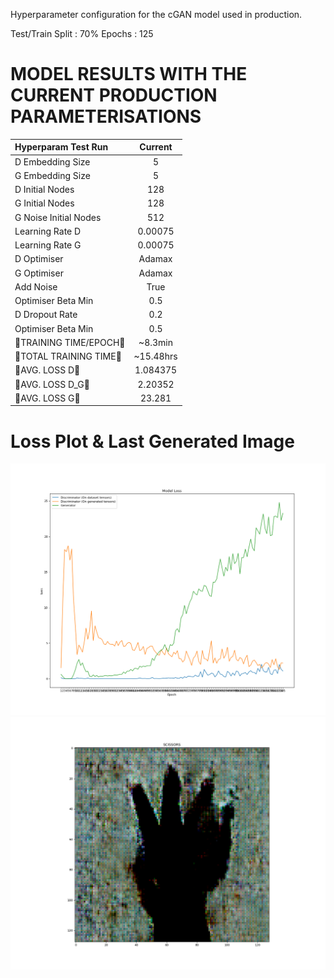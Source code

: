 Hyperparameter configuration for the cGAN model used in production.

Test/Train Split : 70%
Epochs : 125

# MODEL RESULTS WITH THE CURRENT PRODUCTION PARAMETERISATIONS

| Hyperparam Test Run       |  Current  |  
| :---------                | :-:       | 
| D Embedding Size          | 5         |  
| G Embedding Size          | 5         |   
| D Initial Nodes           | 128       | 
| G Initial Nodes           | 128       | 
| G Noise Initial Nodes     | 512       |   
| Learning Rate D           | 0.00075   | 
| Learning Rate G           | 0.00075   | 
| D Optimiser               | Adamax    |   
| G Optimiser               | Adamax    |   
| Add Noise                 | True      |   
| Optimiser Beta Min        | 0.5       |   
| D Dropout Rate            | 0.2       |    
| Optimiser Beta Min        | 0.5       |    
| 🔴TRAINING TIME/EPOCH🔴    | ~8.3min   |    
| 🔴TOTAL TRAINING TIME🔴    | ~15.48hrs |   
| 🔴AVG. LOSS D🔴            | 1.084375  |  
| 🔴AVG. LOSS D_G🔴          | 2.20352   |      
| 🔴AVG. LOSS G🔴            | 23.281    |    

# Loss Plot & Last Generated Image

![Models Loss Plot](img/prod/evaluation.png "Models Loss Plot")
![Last Generated Image](img/prod/trainingSample.png "Last Generated Image")
